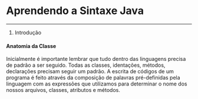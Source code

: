 <h1> Aprendendo a Sintaxe Java </h1>

<hr>

1. Introdução

<h4> Anatomia da Classe </h4>
Inicialmente é importante lembrar que tudo dentro das linguagens precisa de padrão a ser seguido. Todas as classes, identações, métodos, declarações precisam seguir um padrão.
 A escrita de códigos de um programa é feito através da composição de palavras pré-definidas pela linguagem com as expressões que utilizamos para determinar o nome dos nossos arquivos, classes, atributos e métodos. 
 
